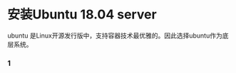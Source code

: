 # 安装Ubuntu 18.04 server
ubuntu 是Linux开源发行版中，支持容器技术最优雅的。因此选择ubuntu作为底层系统。
### 1
<!--stackedit_data:
eyJoaXN0b3J5IjpbLTE3MjUwNDY4NDksMjAyNDA4MTE1OSwxNT
AwMjcwMTMxLDEwMjMyOTk1NjgsLTE2Nzk2NzkyODFdfQ==
-->